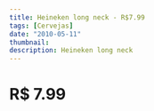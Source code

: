 ```yaml
---
title: Heineken long neck - R$7.99
tags: [Cervejas]
date: "2010-05-11"
thumbnail: 
description: Heineken long neck
---
```


# R$ 7.99
